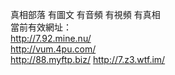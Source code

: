 真相部落 有圖文 有音頻 有視頻 有真相<br>
當前有效網址：<br>
http://7.92.mine.nu/<br>
http://vum.4pu.com/<br>
http://88.myftp.biz/
http://7.z3.wtf.im/<br>
